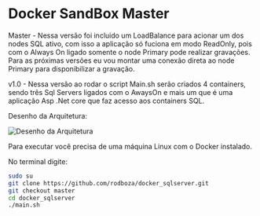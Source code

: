 ﻿# Docker SandBox Master

<p>Master - Nessa versão foi incluido um LoadBalance para acionar um dos nodes SQL ativo, com isso a aplicação só fuciona em modo ReadOnly, pois com o Always On ligado somente o node Primary pode realizar gravações. Para as próximas versões eu vou montar uma conexão direta ao node Primary para disponibilizar a gravação.
<p>v1.0 - Nessa versão ao rodar o script Main.sh serão criados 4 containers, sendo três Sql Servers ligados com o AwaysOn e mais um que é uma aplicação Asp .Net core que faz acesso aos containers SQL.

Desenho da Arquitetura:<p>
![Desenho da Arquitetura](https://raw.githubusercontent.com/rodboza/docker_sqlserver/master/arquitetura.png)


Para executar você precisa de uma máquina Linux com o Docker instalado.

No terminal digite:

``` sh
sudo su
git clone https://github.com/rodboza/docker_sqlserver.git
git checkout master
cd docker_sqlserver
./main.sh
```

